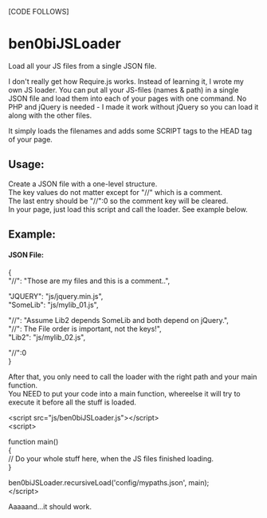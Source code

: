 

[CODE FOLLOWS]

# ben0biJSLoader
Load all your JS files from a single JSON file.

I don't really get how Require.js works. Instead of learning it, I wrote my own JS loader.
You can put all your JS-files (names & path) in a single JSON file and load them into each of your pages with one command.
No PHP and jQuery is needed - I made it work without jQuery so you can load it along with the other files.

It simply loads the filenames and adds some SCRIPT tags to the HEAD tag of your page.

## Usage:
Create a JSON file with a one-level structure.  
The key values do not matter except for "//" which is a comment.  
The last entry should be "//":0 so the comment key will be cleared.  
In your page, just load this script and call the loader. See example below.  

## Example:

#### JSON File:
{  
   "//": "Those are my files and this is a comment..",  
   
   "JQUERY": "js/jquery.min.js",  
   "SomeLib": "js/mylib_01.js",  
   
   "//": "Assume Lib2 depends SomeLib and both depend on jQuery.",  
   "//": The File order is important, not the keys!",  
   "Lib2": "js/mylib_02.js",  
   
   "//":0  
}  

After that, you only need to call the loader with the right path and your main function.  
You NEED to put your code into a main function, whereelse it will try to execute it before all the stuff is loaded.  

&lt;script src="js/ben0biJSLoader.js"&gt;&lt;/script&gt;  
&lt;script&gt;  
  
function main()  
{  
   // Do your whole stuff here, when the JS files finished loading.  
}  

ben0biJSLoader.recursiveLoad('config/mypaths.json', main);  
&lt;/script&gt;  

Aaaaand...it should work.
